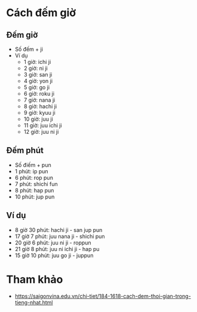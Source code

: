 # Cách đếm giờ

## Đếm giờ
* Số đếm +  ji
* Ví dụ
  * 1 giờ: ichi ji
  * 2 giờ: ni ji
  * 3 giờ: san ji
  * 4 giờ: yon ji
  * 5 giờ: go ji
  * 6 giờ: roku ji
  * 7 giờ: nana ji
  * 8 giờ: hachi ji
  * 9 giờ: kyuu ji
  * 10 giờ: juu ji
  * 11 giờ: juu ichi ji
  * 12 giờ: juu ni ji

## Đếm phút
* Số điếm + pun
* 1 phút: ip pun
* 6 phút: rop pun
* 7 phút: shichi fun
* 8 phút: hap pun
* 10 phút: jup pun

## Ví dụ
* 8 giờ 30 phút: hachi ji - san jup pun
* 17 giờ 7 phút: juu nana ji - shichi pun
* 20 giờ 6 phút: juu ni ji - roppun
* 21 giờ 8 phút: juu ni ichi ji - hap pu
* 15 giờ 10 phút: juu go ji - juppun

# Tham khảo
* https://saigonvina.edu.vn/chi-tiet/184-1618-cach-dem-thoi-gian-trong-tieng-nhat.html